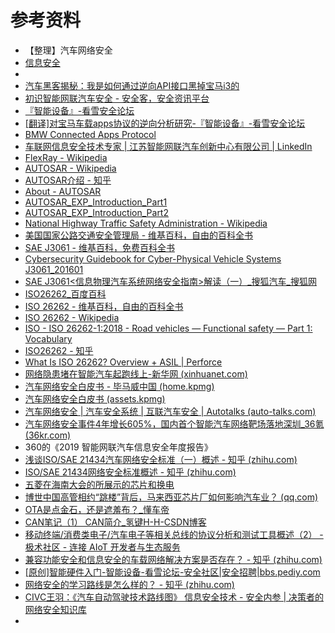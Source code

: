 # 参考资料

* 【整理】汽车网络安全
* [信息安全](https://book.crifan.com/books/information_security_overview/website/)
* 
* [汽车黑客揭秘：我是如何通过逆向API接口黑掉宝马i3的](https://shkspr.mobi/blog/2015/11/reverse-engineering-the-bmw-i3-api/)
* [初识智能网联汽车安全 - 安全客，安全资讯平台](https://www.anquanke.com/post/id/230212)
* [『智能设备』-看雪安全论坛](https://bbs.pediy.com/forum-128.htm)
* [[翻译]对宝马车载apps协议的逆向分析研究-『智能设备』-看雪安全论坛](https://bbs.pediy.com/thread-257530.htm)
* [BMW Connected Apps Protocol](https://hufman.github.io/stories/bmwconnectedapps)
* [车联网信息安全技术专家 | 江苏智能网联汽车创新中心有限公司 | LinkedIn](https://www.linkedin.com/jobs/view/2019216898/)
* [FlexRay - Wikipedia](https://en.wikipedia.org/wiki/FlexRay)
* [AUTOSAR - Wikipedia](https://en.wikipedia.org/wiki/AUTOSAR)
* [AUTOSAR介绍 - 知乎](https://zhuanlan.zhihu.com/p/76539452)
* [About - AUTOSAR](https://www.autosar.org/about/)
* [AUTOSAR_EXP_Introduction_Part1](https://www.autosar.org/fileadmin/user_upload/AUTOSAR_EXP_Introduction_Part1.pdf)
* [AUTOSAR_EXP_Introduction_Part2](https://www.autosar.org/fileadmin/user_upload/AUTOSAR_EXP_Introduction_Part2.pdf)
* [National Highway Traffic Safety Administration - Wikipedia](https://en.wikipedia.org/wiki/National_Highway_Traffic_Safety_Administration)
* [美国国家公路交通安全管理局 - 维基百科，自由的百科全书](https://zh.wikipedia.org/wiki/%E7%BE%8E%E5%9B%BD%E5%9B%BD%E5%AE%B6%E5%85%AC%E8%B7%AF%E4%BA%A4%E9%80%9A%E5%AE%89%E5%85%A8%E7%AE%A1%E7%90%86%E5%B1%80)
* [SAE J3061 - 维基百科，免费百科全书](https://de.wikipedia.org/wiki/SAE_J3061)
* [Cybersecurity Guidebook for Cyber-Physical Vehicle Systems J3061_201601](https://www.sae.org/standards/content/j3061_201601/)
* [SAE J3061<信息物理汽车系统网络安全指南>解读（一）_搜狐汽车_搜狐网](https://www.sohu.com/a/349109213_467757)
* [ISO26262_百度百科](https://baike.baidu.com/item/ISO26262/2579394)
* [ISO 26262 - 维基百科，自由的百科全书](https://zh.wikipedia.org/wiki/ISO_26262)
* [ISO 26262 - Wikipedia](https://en.wikipedia.org/wiki/ISO_26262)
* [ISO - ISO 26262-1:2018 - Road vehicles — Functional safety — Part 1: Vocabulary](https://www.iso.org/standard/68383.html)
* [ISO26262 - 知乎](https://www.zhihu.com/topic/20014152/hot)
* [What Is ISO 26262? Overview + ASIL | Perforce](https://www.perforce.com/blog/qac/what-is-iso-26262)
* [网络隐患堵在智能汽车起跑线上-新华网 (xinhuanet.com)](http://www.xinhuanet.com/auto/2021-03/01/c_1127151807.htm)
* [汽车网络安全白皮书 - 毕马威中国 (home.kpmg)](https://home.kpmg/cn/zh/home/insights/2020/12/automotive-cyber-security-whitepaper.html)
* [汽车网络安全白皮书 (assets.kpmg)](https://assets.kpmg/content/dam/kpmg/cn/pdf/zh/2020/12/automotive-cyber-security-whitepaper.pdf)
* [汽车网络安全 | 汽车安全系统 | 互联汽车安全 | Autotalks (auto-talks.com)](https://www.auto-talks.com/zh-hans/%E7%9C%9F%E6%AD%A3%E5%AE%89%E5%85%A8/)
* [汽车网络安全事件4年增长605%，国内首个智能汽车网络靶场落地深圳_36氪 (36kr.com)](https://auto-time.36kr.com/p/821550523997320)
* 360的《2019 智能网联汽车信息安全年度报告》
* [浅谈ISO/SAE 21434汽车网络安全标准（一）概述 - 知乎 (zhihu.com)](https://zhuanlan.zhihu.com/p/355414656)
* [ISO/SAE 21434网络安全标准概述 - 知乎 (zhihu.com)](https://zhuanlan.zhihu.com/p/365309647)
* [五菱在海南大会的所展示的芯片和换电](https://mp.weixin.qq.com/s/0h7tTT5ci5Bqm5ln7hq8zg)
* [博世中国高管相约“跳楼”背后，马来西亚芯片厂如何影响汽车业？ (qq.com)](https://mp.weixin.qq.com/s/FlbssfDCFmTu7AWnVX12cw)
* [OTA是点金石，还是遮羞布？_懂车帝](https://www.dongchedi.com/article/6967249299675857421?aid=36&iid=2577668646910495)
* [CAN笔记（1） CAN简介_氢键H-H-CSDN博客](https://blog.csdn.net/qq_32618327/article/details/100504728)
* [移动终端/消费类电子/汽车电子等相关总线的协议分析和测试工具概述（2） - 极术社区 - 连接 AIoT 开发者与生态服务](https://aijishu.com/a/1060000000225768)
* [兼容功能安全和信息安全的车载网络解决方案是否存在？ - 知乎 (zhihu.com)](https://zhuanlan.zhihu.com/p/53938962)
* [[原创]智能硬件入门-智能设备-看雪论坛-安全社区|安全招聘|bbs.pediy.com](https://bbs.pediy.com/thread-209491.htm)
* [网络安全的学习路线是怎么样的？ - 知乎 (zhihu.com)](https://www.zhihu.com/question/67598183)
* [CIVC王羽：《汽车自动驾驶技术路线图》 信息安全技术 - 安全内参 | 决策者的网络安全知识库](https://www.secrss.com/articles/9404)
* 
